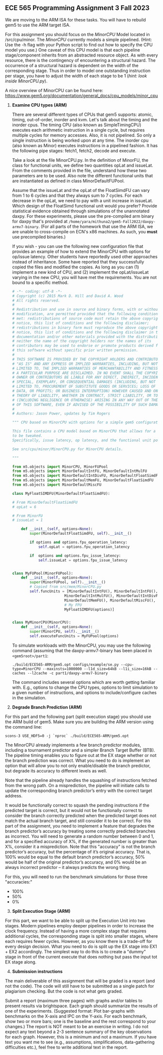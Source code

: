 ## ECE 565 Programming Assignment 3 Fall 2023
We are moving to the ARM ISA for these tasks. You will have to rebuild gem5 to use the ARM target ISA.

For this assignment you should focus on the *MinorCPU* Model located in /src/cpu/minor. The *MinorCPU* currently models a simple pipelined.  (Hint: Use the -h flag with your Python script to find out how to specify the CPU model you use.)
    One caveat of this CPU model is that each pipeline stage/component inherits from an abstracted resource object. As with every resource, there is the contingency of encountering a structural hazard. The occurrence of a structural hazard is dependent on the width of the corresponding stage. Thus in order to model one outstanding instruction per stage, you have to adjust the width of each stage to be 1 (*hint: look inside MinorCPU.py*).
    
A nice overview of MinorCPU can be found here: https://www.gem5.org/documentation/general_docs/cpu_models/minor_cpu

1. **Examine CPU types (ARM)**

    There are several different types of CPUs that gem5 supports: atomic, timing, out-of-order, inorder and kvm. Let's talk about the timing and the inorder cpus. The timing CPU (also known as SimpleTimingCPU) executes each arithmetic instruction in a single cycle, but requires multiple cycles for memory accesses. Also, it is not pipelined. So only a single instruction is being worked upon at any time. The inorder cpu (also known as Minor) executes instructions in a pipelined fashion. It has the following pipe stages: fetch1, fetch2, decode and execute.

    Take a look at the file MinorCPU.py. In the definition of MinorFU, the class for functional units, we define two quantities opLat and issueLat. From the comments provided in the file, understand how these two parameters are to be used. Also note the different functional units that are instantiated as defined in class MinorDefaultFUPool.

    Assume that the issueLat and the opLat of the FloatSimdFU can vary from 1 to 6 cycles and that they always sum to 7 cycles. For each decrease in the opLat, we need to pay with a unit increase in issueLat. Which design of the FloatSimd functional unit would you prefer? Provide statistical evidence obtained through simulations of the unannotated daxpy. For these experiments, please use the pre-compiled arm binary for daxpy that's provided at `/home/yara/mithuna2/gem5-Fall2022/daxpy-armv7-binary`. (For all parts of the homework that use the ARM ISA, we are unable to cross-compile on ECN's x86 machines. As such, you **must** use precompiled binaries.)
    
    If you wish - you can use the following new configuration file that provides an example of how to extend the MinorCPU with options for op/issue latency. Other students have reportedly used other approaches instead of inheritance. Some have reported that they successfully copied the files and modified the copies. As long as you can (1) implement a new kind of CPU, and (2) implement the opLat/issueLat varying in the new CPU, you will have met the requirements. You are not bound to a specific method.
    
    ```python
    # -*- coding: utf-8 -*-
    # Copyright (c) 2015 Mark D. Hill and David A. Wood
    # All rights reserved.
    #
    # Redistribution and use in source and binary forms, with or without
    # modification, are permitted provided that the following conditions are
    # met: redistributions of source code must retain the above copyright
    # notice, this list of conditions and the following disclaimer;
    # redistributions in binary form must reproduce the above copyright
    # notice, this list of conditions and the following disclaimer in the
    # documentation and/or other materials provided with the distribution;
    # neither the name of the copyright holders nor the names of its
    # contributors may be used to endorse or promote products derived from
    # this software without specific prior written permission.
    #
    # THIS SOFTWARE IS PROVIDED BY THE COPYRIGHT HOLDERS AND CONTRIBUTORS
    # "AS IS" AND ANY EXPRESS OR IMPLIED WARRANTIES, INCLUDING, BUT NOT
    # LIMITED TO, THE IMPLIED WARRANTIES OF MERCHANTABILITY AND FITNESS FOR
    # A PARTICULAR PURPOSE ARE DISCLAIMED. IN NO EVENT SHALL THE COPYRIGHT
    # OWNER OR CONTRIBUTORS BE LIABLE FOR ANY DIRECT, INDIRECT, INCIDENTAL,
    # SPECIAL, EXEMPLARY, OR CONSEQUENTIAL DAMAGES (INCLUDING, BUT NOT
    # LIMITED TO, PROCUREMENT OF SUBSTITUTE GOODS OR SERVICES; LOSS OF USE,
    # DATA, OR PROFITS; OR BUSINESS INTERRUPTION) HOWEVER CAUSED AND ON ANY
    # THEORY OF LIABILITY, WHETHER IN CONTRACT, STRICT LIABILITY, OR TORT
    # (INCLUDING NEGLIGENCE OR OTHERWISE) ARISING IN ANY WAY OUT OF THE USE
    # OF THIS SOFTWARE, EVEN IF ADVISED OF THE POSSIBILITY OF SUCH DAMAGE.
    #
    # Authors: Jason Power, updates by Tim Rogers
    
    """ CPU based on MinorCPU with options for a simple gem5 configuration script

    This file contains a CPU model based on MinorCPU that allows for a few options
    to be tweaked. 
    Specifically, issue latency, op latency, and the functional unit pool.

    See src/cpu/minor/MinorCPU.py for MinorCPU details.

    """

    from m5.objects import MinorCPU, MinorFUPool
    from m5.objects import MinorDefaultIntFU, MinorDefaultIntMulFU
    from m5.objects import MinorDefaultIntDivFU, MinorDefaultFloatSimdFU
    from m5.objects import MinorDefaultMemFU, MinorDefaultFloatSimdFU
    from m5.objects import MinorDefaultMiscFU

    class MyFloatSIMDFU(MinorDefaultFloatSimdFU):

    # From MinorDefaultFloatSimdFU
    # opLat = 6

    # From MinorFU
    # issueLat = 1

        def __init__(self, options=None):
            super(MinorDefaultFloatSimdFU, self).__init__()

            if options and options.fpu_operation_latency:
                self.opLat = options.fpu_operation_latency

            if  options and options.fpu_issue_latency:
                self.issueLat = options.fpu_issue_latency


    class MyFUPool(MinorFUPool):
        def __init__(self, options=None):
            super(MinorFUPool, self).__init__()
            # Copied from src/mem/MinorCPU.py
            self.funcUnits = [MinorDefaultIntFU(), MinorDefaultIntFU(),
                            MinorDefaultIntMulFU(), MinorDefaultIntDivFU(),
                            MinorDefaultMemFU(), MinorDefaultMiscFU(),
                            # My FPU
                            MyFloatSIMDFU(options)]


    class MyMinorCPU(MinorCPU):
        def __init__(self, options=None):
            super(MinorCPU, self).__init__()
            self.executeFuncUnits = MyFUPool(options)

    ```
    
    To simulate workloads with the MinorCPU, you may use the following command (assuming that the daxpy-armv7-binary has been placed in `<gem5root>/part1`: 
    
    ```console
    ./build/ECE565-ARM/gem5.opt configs/example/se.py --cpu-type=MinorCPU --maxinsts=1000000 --l1d_size=64kB --l1i_size=16kB --caches --l2cache -c part1/daxpy-armv7-binary
    ```
    
    The command includes several options which are worth getting familiar with. E.g., options to change the CPU types, options to limit simulation to a given number of instructions, and options to include/configure caches in the simulation.
   

2. **Degrade Branch Prediction (ARM)**

For this part and the following part (split execution stage) you should use the ARM build of gem5. Make sure you are building the ARM version using the command line:

```console
scons-3 USE_HDF5=0 -j `nproc` ./build/ECE565-ARM/gem5.opt
```

The MinorCPU already implements a few branch predictor modules, including a tournament predictor and a simpler Branch Target Buffer (BTB). The pipeline timing enables you to figure out at the EX stage whether or not the branch prediction was correct. What you need to do is implement an option that will allow you to not only enable/disable the branch predictor, but degrade its accuracy to different levels as well.

Note that the pipeline already handles the squashing of instructions fetched from the wrong path. On a misprediction, the pipeline will initiate calls to update the corresponding branch predictor’s entry with the correct target address.

It would be functionally correct to squash the pending instructions if the predicted target is correct, but it would not be functionally correct to consider the branch correctly predicted when the predicted target does not match the actual branch target, and still consider it to be correct. For this part of the assignment, you need to implement a feature that degrades the branch predictor’s accuracy by treating some correctly predicted branches as incorrect. You will need to generate a random number between 0 and 1, and for a specified accuracy of X%, if the generated number is greater than X%, consider it a misprediction. Note that this "accuracy" is not the branch predictor’s accuracy, but the percentage of it’s original accuracy. That is, 100% would be equal to the default branch predictor’s accuracy, 50% would be half of the original predictor’s accuracy, and 0% would be an always incorrect predictor – it always predicts the wrong thing.

For this, you will need to run the benchmark simulations for those three "accuracies:"

* 100%
* 50%
* 0%

3. **Split Execution Stage (ARM)**

For this part, we want to be able to split up the Execution Unit into two stages. Modern pipelines employ deeper pipelines in order to increase the clock frequency. Instead of having a more complex stage that requires additional cycles, the corresponding stage is split into smaller stages, where each requires fewer cycles. However, as you know there is a trade-off for every design decision. What you need to do is split up the EX stage into EX1 + EX2 accordingly. The simplest way to do this is to create a "dummy" stage in front of the current execute that does nothing but pass the input tot EX stage along.


4. **Submission instructions**
    
The main deliverable of this assignment that will be graded is a report (and not the code). The code will still have to be submitted as a single patch for plagiarism checking. But the code is not what gets graded.
    
Submit a report (maximum three pages) with graphs and/or tables to present results via brightspace. Each graph should summarize the results of one of the experiments. (Suggested format: Plot bar-graphs with benchmarks on the X-axis and IPC on the Y-axis. For each benchmark, show two or more bars; one is the baseline and the rest correspond to your changes.) The report is NOT meant to be an exercise in writing. I do not expect any text beyond a 2-3 sentence summary of the key observations for each graph. However, this is a minimum and not a maximum. If you have text you want me to see (e.g., assumptions, simplifications, data-gathering difficulties etc.), feel free to write additional text in the report. 
